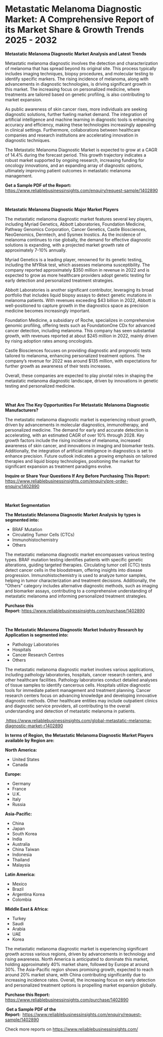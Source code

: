 <p><h1>Metastatic Melanoma Diagnostic Market: A Comprehensive Report of its Market Share & Growth Trends 2025 - 2032</h1></p><p><strong>Metastatic Melanoma Diagnostic Market Analysis and Latest Trends</strong></p>
<p><p>Metastatic melanoma diagnostic involves the detection and characterization of melanoma that has spread beyond its original site. This process typically includes imaging techniques, biopsy procedures, and molecular testing to identify specific markers. The rising incidence of melanoma, along with advancements in diagnostic technologies, is driving significant growth in this market. The increasing focus on personalized medicine, where treatments are tailored based on genetic profiling, is also contributing to market expansion.</p><p>As public awareness of skin cancer rises, more individuals are seeking diagnostic solutions, further fueling market demand. The integration of artificial intelligence and machine learning in diagnostic tools is enhancing accuracy and efficiency, making these technologies increasingly appealing in clinical settings. Furthermore, collaborations between healthcare companies and research institutions are accelerating innovation in diagnostic techniques.</p><p>The Metastatic Melanoma Diagnostic Market is expected to grow at a CAGR of 14.4% during the forecast period. This growth trajectory indicates a robust market supported by ongoing research, increasing funding for oncology innovations, and an expanding array of diagnostic options, ultimately improving patient outcomes in metastatic melanoma management.</p></p>
<p><strong>Get a Sample PDF of the Report:&nbsp;</strong> <a href="https://www.reliablebusinessinsights.com/enquiry/request-sample/1402890?utm_campaign=3366&utm_medium=2&utm_source=Github&utm_content=ia&utm_term=28032025&utm_id=metastatic-melanoma-diagnostic">https://www.reliablebusinessinsights.com/enquiry/request-sample/1402890</a></p>
<p>&nbsp;</p>
<p><strong>Metastatic Melanoma Diagnostic Major Market Players</strong></p>
<p><p>The metastatic melanoma diagnostic market features several key players, including Myriad Genetics, Abbott Laboratories, Foundation Medicine, Pathway Genomics Corporation, Cancer Genetics, Castle Biosciences, NeoGenomics, Dermtech, and Sysmex Inostics. As the incidence of melanoma continues to rise globally, the demand for effective diagnostic solutions is expanding, with a projected market growth rate of approximately 7-10% annually.</p><p>Myriad Genetics is a leading player, renowned for its genetic testing, including the MYRisk test, which assesses melanoma susceptibility. The company reported approximately $350 million in revenue in 2022 and is expected to grow as more healthcare providers adopt genetic testing for early detection and personalized treatment strategies.</p><p>Abbott Laboratories is another significant contributor, leveraging its broad portfolio that includes liquid biopsy assays to detect genetic mutations in melanoma patients. With revenues exceeding $43 billion in 2022, Abbott is well-positioned to capture growth in the diagnostics space as precision medicine becomes increasingly important.</p><p>Foundation Medicine, a subsidiary of Roche, specializes in comprehensive genomic profiling, offering tests such as FoundationOne CDx for advanced cancer detection, including melanoma. This company has seen substantial growth, with revenues reported at about $245 million in 2022, mainly driven by rising adoption rates among oncologists.</p><p>Castle Biosciences focuses on providing diagnostic and prognostic tests tailored to melanoma, enhancing personalized treatment options. The company’s revenue for 2022 was around $135 million, with expectations for further growth as awareness of their tests increases.</p><p>Overall, these companies are expected to play pivotal roles in shaping the metastatic melanoma diagnostic landscape, driven by innovations in genetic testing and personalized medicine.</p></p>
<p>&nbsp;</p>
<p><strong>What Are The Key Opportunities For Metastatic Melanoma Diagnostic Manufacturers?</strong></p>
<p><p>The metastatic melanoma diagnostic market is experiencing robust growth, driven by advancements in molecular diagnostics, immunotherapy, and personalized medicine. The demand for early and accurate detection is accelerating, with an estimated CAGR of over 10% through 2028. Key growth factors include the rising incidence of melanoma, increased awareness of skin cancer, and innovations in imaging and biomarker tests. Additionally, the integration of artificial intelligence in diagnostics is set to enhance precision. Future outlook indicates a growing emphasis on tailored therapies and liquid biopsy technologies, positioning the market for significant expansion as treatment paradigms evolve.</p></p>
<p><strong>Inquire or Share Your Questions If Any Before Purchasing This Report:</strong> <a href="https://www.reliablebusinessinsights.com/enquiry/pre-order-enquiry/1402890?utm_campaign=3366&utm_medium=2&utm_source=Github&utm_content=ia&utm_term=28032025&utm_id=metastatic-melanoma-diagnostic">https://www.reliablebusinessinsights.com/enquiry/pre-order-enquiry/1402890</a></p>
<p>&nbsp;</p>
<p><strong>Market Segmentation</strong></p>
<p><strong>The Metastatic Melanoma Diagnostic Market Analysis by types is segmented into:</strong></p>
<p><ul><li>BRAF Mutation</li><li>Circulating Tumor Cells (CTCs)</li><li>Immunohistochemistry</li><li>Others</li></ul></p>
<p><p>The metastatic melanoma diagnostic market encompasses various testing types. BRAF mutation testing identifies patients with specific genetic alterations, guiding targeted therapies. Circulating tumor cell (CTC) tests detect cancer cells in the bloodstream, offering insights into disease progression. Immunohistochemistry is used to analyze tumor samples, helping in tumor characterization and treatment decisions. Additionally, the "Others" category includes alternative diagnostic methods, such as imaging and biomarker assays, contributing to a comprehensive understanding of metastatic melanoma and informing personalized treatment strategies.</p></p>
<p><strong>Purchase this Report:&nbsp;</strong><a href="https://www.reliablebusinessinsights.com/purchase/1402890?utm_campaign=3366&utm_medium=2&utm_source=Github&utm_content=ia&utm_term=28032025&utm_id=metastatic-melanoma-diagnostic">https://www.reliablebusinessinsights.com/purchase/1402890</a></p>
<p>&nbsp;</p>
<p><strong>The Metastatic Melanoma Diagnostic Market Industry Research by Application is segmented into:</strong></p>
<p><ul><li>Pathology Laboratories</li><li>Hospitals</li><li>Cancer Research Centres</li><li>Others</li></ul></p>
<p><p>The metastatic melanoma diagnostic market involves various applications, including pathology laboratories, hospitals, cancer research centers, and other healthcare facilities. Pathology laboratories conduct detailed analyses of tissue samples to identify cancerous cells. Hospitals utilize diagnostic tools for immediate patient management and treatment planning. Cancer research centers focus on advancing knowledge and developing innovative diagnostic methods. Other healthcare entities may include outpatient clinics and diagnostic service providers, all contributing to the overall understanding and detection of metastatic melanoma in patients.</p></p>
<p><a href="https://www.reliablebusinessinsights.com/global-metastatic-melanoma-diagnostic-market-r1402890?utm_campaign=3366&utm_medium=2&utm_source=Github&utm_content=ia&utm_term=28032025&utm_id=metastatic-melanoma-diagnostic">&nbsp;https://www.reliablebusinessinsights.com/global-metastatic-melanoma-diagnostic-market-r1402890</a></p>
<p><strong>In terms of Region, the Metastatic Melanoma Diagnostic Market Players available by Region are:</strong></p>
<p>
    <p> <strong> North America: </strong>
        <ul>
            <li>United States</li>
            <li>Canada</li>
        </ul>
        </p> 
    <p> <strong> Europe: </strong>
        <ul>
            <li>Germany</li>
            <li>France</li>
            <li>U.K.</li>
            <li>Italy</li>
            <li>Russia</li>
        </ul>
        </p> 
    <p> <strong> Asia-Pacific: </strong>
        <ul>
            <li>China</li>
            <li>Japan</li>
            <li>South Korea</li>
            <li>India</li>
            <li>Australia</li>
            <li>China Taiwan</li>
            <li>Indonesia</li>
            <li>Thailand</li>
            <li>Malaysia</li>
        </ul>
        </p> 
    <p> <strong> Latin America: </strong>
        <ul>
            <li>Mexico</li>
            <li>Brazil</li>
            <li>Argentina Korea</li>
            <li>Colombia</li>
        </ul>
        </p> 
    <p> <strong> Middle East & Africa: </strong>
        <ul>
            <li>Turkey</li>
            <li>Saudi</li>
            <li>Arabia</li>
            <li>UAE</li>
            <li>Korea</li>
        </ul>
    </p>
    </p>
<p><p>The metastatic melanoma diagnostic market is experiencing significant growth across various regions, driven by advancements in technology and rising awareness. North America is anticipated to dominate this market, holding approximately 40% market share, followed by Europe at around 30%. The Asia-Pacific region shows promising growth, expected to reach around 20% market share, with China contributing significantly due to increasing incidence rates. Overall, the increasing focus on early detection and personalized treatment options is propelling market expansion globally.</p></p>
<p><strong>Purchase this Report: </strong><a href="https://www.reliablebusinessinsights.com/purchase/1402890?utm_campaign=3366&utm_medium=2&utm_source=Github&utm_content=ia&utm_term=28032025&utm_id=metastatic-melanoma-diagnostic">https://www.reliablebusinessinsights.com/purchase/1402890</a></p>
<p>&nbsp;<strong>Get a Sample PDF of the Report:&nbsp;&nbsp;</strong><a href="https://www.reliablebusinessinsights.com/enquiry/request-sample/1402890?utm_campaign=3366&utm_medium=2&utm_source=Github&utm_content=ia&utm_term=28032025&utm_id=metastatic-melanoma-diagnostic">https://www.reliablebusinessinsights.com/enquiry/request-sample/1402890</a></p>
<p><strong></strong></p>
<p>Check more reports on <a href="https://www.reliablebusinessinsights.com/?utm_campaign=3366&utm_medium=2&utm_source=Github&utm_content=ia&utm_term=28032025&utm_id=metastatic-melanoma-diagnostic">https://www.reliablebusinessinsights.com/</a></p>